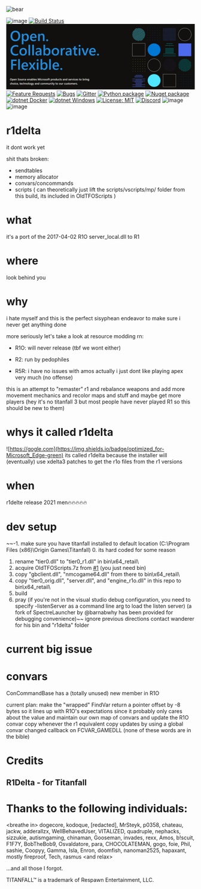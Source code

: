 ![bear](https://github.com/r1delta/r1delta/assets/37985788/41548f20-0878-4e1e-8538-e9be808fc363)
<DO NOT REMOVE THE BEAR UNTIL WE CAN LOAD A MAP>

![image](https://github.com/r1delta/r1delta/assets/46062054/4ec5bdab-e6a2-4c71-a2c0-3f59c81ac0b3)
[![Build Status](https://dev.azure.com/ms/winget-cli/_apis/build/status/microsoft.winget-cli?branchName=master)](https://dev.azure.com/ms/winget-cli/_build/latest?definitionId=344&branchName=master)
![Open Source at Microsoft](https://github.com/microsoft/.github/blob/main/images/open-at-microsoft.png) 
[![Feature Requests](https://img.shields.io/github/issues/microsoft/vscode/feature-request.svg)](https://github.com/microsoft/vscode/issues?q=is%3Aopen+is%3Aissue+label%3Afeature-request+sort%3Areactions-%2B1-desc)
[![Bugs](https://img.shields.io/github/issues/microsoft/vscode/bug.svg)](https://github.com/microsoft/vscode/issues?utf8=✓&q=is%3Aissue+is%3Aopen+label%3Abug)
[![Gitter](https://img.shields.io/badge/chat-on%20gitter-yellow.svg)](https://gitter.im/Microsoft/vscode)
[![Python package](https://img.shields.io/pypi/v/semantic-kernel)](https://pypi.org/project/semantic-kernel/)
[![Nuget package](https://img.shields.io/nuget/vpre/Microsoft.SemanticKernel)](https://www.nuget.org/packages/Microsoft.SemanticKernel/)
[![dotnet Docker](https://github.com/microsoft/semantic-kernel/actions/workflows/dotnet-ci-docker.yml/badge.svg?branch=main)](https://github.com/microsoft/semantic-kernel/actions/workflows/dotnet-ci-docker.yml)
[![dotnet Windows](https://github.com/microsoft/semantic-kernel/actions/workflows/dotnet-ci-windows.yml/badge.svg?branch=main)](https://github.com/microsoft/semantic-kernel/actions/workflows/dotnet-ci-windows.yml)
[![License: MIT](https://img.shields.io/github/license/microsoft/semantic-kernel)](https://github.com/microsoft/semantic-kernel/blob/main/LICENSE)
[![Discord](https://img.shields.io/discord/1063152441819942922?label=Discord&logo=discord&logoColor=white&color=d82679)](https://aka.ms/SKDiscord)
![image](https://github.com/r1delta/r1delta/assets/46062054/07ef78b3-963d-41e2-b404-e3add21693b1)
![image](https://github.com/r1delta/r1delta/assets/46062054/06137be6-a5a8-480c-9c8d-82d79066bdab)

# r1delta

it dont work yet

shit thats broken:
- sendtables
- memory allocator
- convars/concommands
- scripts ( can theoretically just lift the scripts/vscripts/mp/ folder from this build, its included in OldTFOScripts )

# what
it's a port of the 2017-04-02 R1O server_local.dll to R1

# where

look behind you

# why
i hate myself and this is the perfect sisyphean endeavor to make sure i never get anything done

more seriously let's take a look at resource modding rn:

- R1O: will never release (tbf we wont either)

- R2: run by pedophiles

- R5R: i have no issues with amos actually i just dont like playing apex very much (no offense)

this is an attempt to "remaster" r1 and rebalance weapons and add more movement mechanics and recolor maps and stuff and maybe get more players (hey it's no titanfall 3 but most people have never played R1 so this should be new to them)

# whys it called r1delta
![https://gogle.com](https://img.shields.io/badge/optimized_for-Microsoft_Edge-green)
its called r1delta because the installer will (eventually) use xdelta3 patches to get the r1o files from the r1 versions

# when

r1delte release 2021 men🔥🔥🔥🔥🔥

# dev setup

~~-1. make sure you have titanfall installed to default location (C:\Program Files (x86)\Origin Games\Titanfall) 
0. its hard coded for some reason
1. rename "tier0.dll" to "tier0_r1.dll" in bin\x64_retail\
2. acquire OldTFOScripts.7z from [#1](https://github.com/r1delta/r1delta/issues/1) (you just need bin)
3. copy "gbclient.dll", "nmcogame64.dll" from there to bin\x64_retail\
4. copy "tier0_orig.dll", "server.dll", and "engine_r1o.dll" in this repo to bin\x64_retail\ 
5. build
6. pray (if you're not in the visual studio debug configuration, you need to specify -listenServer as a command line arg to load the listen server)
(a fork of SpectreLauncher by @barnabwhy has been provided for debugging convenience)~~
ignore previous directions
contact wanderer for his bin and "r1delta" folder

# current big issue
# convars
ConCommandBase has a (totally unused) new member in R1O

current plan: make the "wrapped" FindVar return a pointer offset by -8 bytes so it lines up with R1O's expectations since it probably only cares about the value and maintain our own map of convars and update the R1O convar copy whenever the r1 equivalent copy updates by using a global convar changed callback on FCVAR_GAMEDLL (none of these words are in the bible)

# Credits
## R1Delta - for Titanfall

# Thanks to the following individuals:
\<breathe in\> dogecore, kodoque, [redacted], MrSteyk, p0358, chateau, jackw, adderallzx, WellBehavedUser, VITALIZED, quadruple, nephacks, sizzukie, autismgaming, chinaman, Gooseman, invades, rexx, Amos, b!scuit, F1F7Y, BobTheBob9, Osvaldatore, para, CHOCOLATEMAN, gogo, foie, Phil, sashie, Coopyy, Gamma, Isla, Enron, doomfish, nanoman2525, hapaxant, mostly fireproof, Tech, rasmus \<and relax\>

...and all those I forgot.

TITANFALL™ is a trademark of Respawn Entertainment, LLC. 


<vitalised SMELLS>

